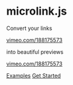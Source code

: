 # microlink.js

Convert your links

<a href="https://vimeo.com/188175573" class="link">vimeo.com/188175573</a>

into beautiful previews

<p class="demo-container">
<a href="https://vimeo.com/188175573" class="demo-link" target="_blank">vimeo.com/188175573</a>
</p>

[Examples](https://microlink-storybook.netlify.com)
[Get Started](#microlinkjs)
